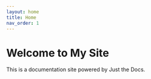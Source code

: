 ```yaml
---
layout: home
title: Home
nav_order: 1
---
```


# Welcome to My Site

This is a documentation site powered by Just the Docs.
